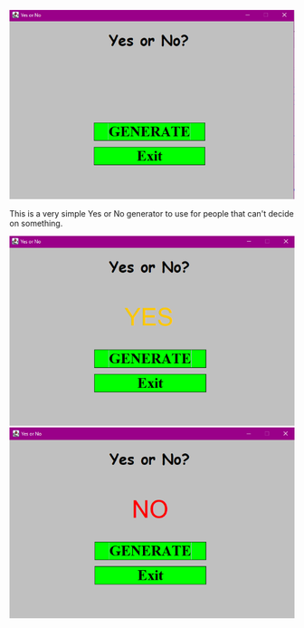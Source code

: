 ![Screenshot](clean.png)

This is a very simple Yes or No generator to use for people that can't decide on something. 

![Screenshot](yes.png)
![Screenshot](no.png)
